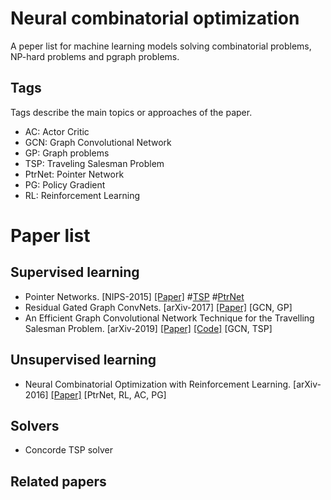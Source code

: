 # Neural combinatorial optimization
A peper list for machine learning models solving combinatorial problems, NP-hard problems and pgraph problems.

## Tags
Tags describe the main topics or approaches of the paper.
* AC: Actor Critic
* GCN: Graph Convolutional Network
* GP: Graph problems
* TSP: Traveling Salesman Problem
* PtrNet: Pointer Network
* PG: Policy Gradient
* RL: Reinforcement Learning

# Paper list

## Supervised learning
* Pointer Networks. [NIPS-2015] [[Paper]](https://arxiv.org/pdf/1506.03134.pdf) #[TSP](https:#! "Traveling Salesman Problem")  #[PtrNet](https:#! "Pointer Networks")
* Residual Gated Graph ConvNets. [arXiv-2017] [[Paper]](https://arxiv.org/pdf/1711.07553.pdf) [GCN, GP]
* An Efficient Graph Convolutional Network Technique for the Travelling Salesman Problem. [arXiv-2019] [[Paper]](https://arxiv.org/pdf/1906.01227.pdf) [[Code]](https://github.com/chaitjo/graph-convnet-tsp) [GCN, TSP]

## Unsupervised learning
* Neural Combinatorial Optimization with Reinforcement Learning. [arXiv-2016] [[Paper]](https://arxiv.org/pdf/1611.09940.pdf) [PtrNet, RL, AC, PG]

## Solvers
* Concorde TSP solver

## Related papers
